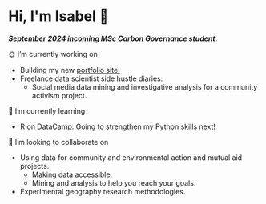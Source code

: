 # Hi, I'm Isabel 👋 
***September 2024 incoming MSc Carbon Governance student.***


🌞 I’m currently working on 
- Building my new [portfolio site.](https://isabeldrummond.ca/)
- Freelance data scientist side hustle diaries:
  - Social media data mining and investigative analysis for a community activism project.
  
🌱 I’m currently learning
- R on [DataCamp](https://www.datacamp.com/portfolio/isabelmdrummond). Going to strengthen my Python skills next!
  
💭 I’m looking to collaborate on
- Using data for community and environmental action and mutual aid projects.
  - Making data accessible.
  - Mining and analysis to help you reach your goals.
- Experimental geography research methodologies.
